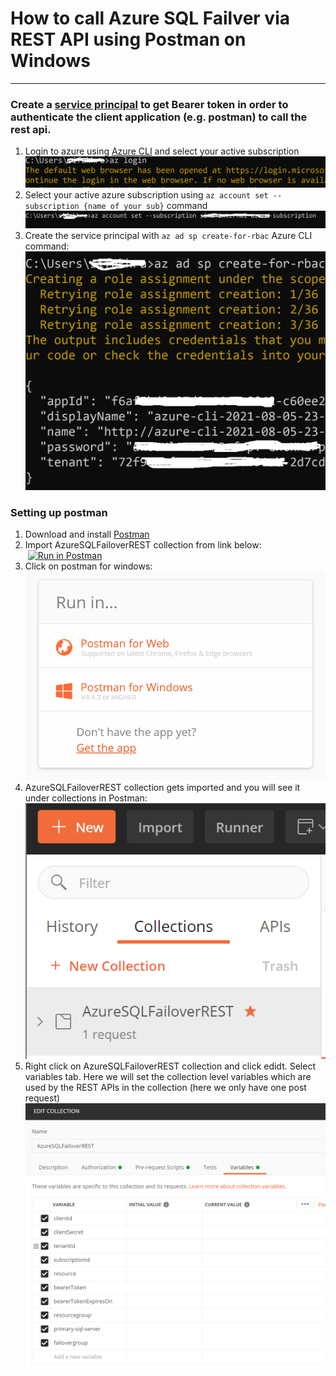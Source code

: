 
# How to call Azure SQL Failver via REST API using Postman on Windows
---
### Create a [service principal](https://docs.microsoft.com/en-us/azure/active-directory/develop/app-objects-and-service-principals#service-principal-object) to get Bearer token in order to authenticate the client application (e.g. postman) to call the rest api. 

1. Login to azure using [Azure CLI](https://docs.microsoft.com/en-us/cli/azure/install-azure-cli) and select your active subscription
&nbsp;![alt text](https://github.com/sinafakhraee/AzureSQL/blob/main/Failover/images/login.PNG)
2. Select your active azure subscription using `az account set --subscription {name of your sub}` command
&nbsp;![alt text](https://github.com/sinafakhraee/AzureSQL/blob/main/Failover/images/subs.PNG)
3. Create the service principal with `az ad sp create-for-rbac` Azure CLI command:
&nbsp;![alt text](https://github.com/sinafakhraee/AzureSQL/blob/main/Failover/images/create_sp.PNG)

### Setting up postman 
1. Download and install <a href="https://www.postman.com/downloads/" target="_blank">Postman</a> 
2. Import AzureSQLFailoverREST collection from link below:\
&nbsp;[![Run in Postman](https://run.pstmn.io/button.svg)](https://app.getpostman.com/run-collection/cf534305e7901550785d)
3. Click on postman for windows:
&nbsp;![alt text](https://github.com/sinafakhraee/AzureSQL/blob/main/Failover/images/postman.PNG)
4. AzureSQLFailoverREST collection gets imported and you will see it under collections in Postman:
&nbsp;![alt text](https://github.com/sinafakhraee/AzureSQL/blob/main/Failover/images/imported.PNG)
5. Right click on AzureSQLFailoverREST collection and click edidt. Select variables tab. Here we will set the collection level variables which are used by the REST APIs in the collection (here we only have one post request)
&nbsp;![alt text](https://github.com/sinafakhraee/AzureSQL/blob/main/Failover/images/vars.PNG)  


